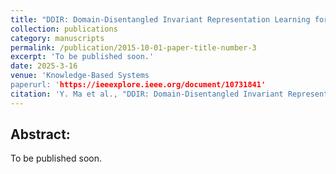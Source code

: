 ```yaml
---
title: "DDIR: Domain-Disentangled Invariant Representation Learning for Tailored Predictions"
collection: publications
category: manuscripts
permalink: /publication/2015-10-01-paper-title-number-3
excerpt: 'To be published soon.'
date: 2025-3-16
venue: 'Knowledge-Based Systems
paperurl: 'https://ieeexplore.ieee.org/document/10731841'
citation: 'Y. Ma et al., "DDIR: Domain-Disentangled Invariant Representation Learning for Tailored Predictions," in Knowledge-Based Systems 2025.'
---
```

## Abstract:

To be published soon.

